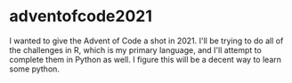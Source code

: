 # adventofcode2021
I wanted to give the Advent of Code a shot in 2021. I'll be trying to do all of the challenges in R, which is my primary language, and I'll attempt to complete them in Python as well. I figure this will be a decent way to learn some python.

